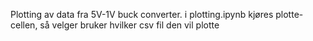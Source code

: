 Plotting av data fra 5V-1V buck converter. 
i plotting.ipynb kjøres plotte-cellen, så velger bruker hvilker csv fil den vil plotte
